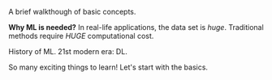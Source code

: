 A brief walkthough of basic concepts.

**Why ML is needed?**
In real-life applications, the data set is *huge*.
Traditional methods require *HUGE* computational cost.

History of ML.
21st modern era: DL.

So many exciting things to learn!
Let's start with the basics.